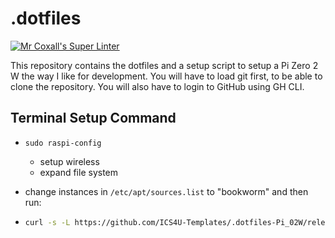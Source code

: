 # .dotfiles

[![Mr Coxall's Super Linter](https://github.com/Mr-Coxall/.dotfiles/workflows/Mr%20Coxall's%20Super%20Linter/badge.svg)](https://github.com/Mr-Coxall/.dotfiles/actions/)

This repository contains the dotfiles and a setup script to setup a Pi Zero 2 W the way I like for development.
You will have to load git first, to be able to clone the repository. You will also have to login to GitHub using GH CLI.

## Terminal Setup Command

- `sudo raspi-config`
  - setup wireless
  - expand file system

- change instances in `/etc/apt/sources.list` to "bookworm" and then run:

- ```bash
  curl -s -L https://github.com/ICS4U-Templates/.dotfiles-Pi_02W/releases/download/V0.0.1/setup_script.sh| bash
  ```